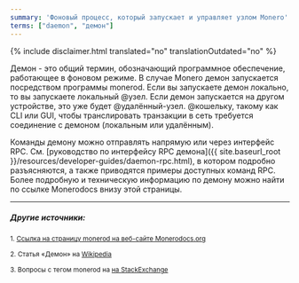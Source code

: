 ```yaml
---
summary: 'Фоновый процесс, который запускает и управляет узлом Monero'
terms: ["daemon", "демон"]
---
```


{% include disclaimer.html translated="no" translationOutdated="no" %}

Демон - это общий термин, обозначающий программное обеспечение, работающее в
фоновом режиме. В случае Monero демон запускается посредством программы
monerod. Если вы запускаете демон локально, то вы запускаете локальный
@узел. Если демон запускается на другом устройстве, это уже будет
@удалённый-узел. @кошельку, такому как CLI или GUI, чтобы транслировать
транзакции в сеть требуется соединение с демоном (локальным или удалённым).

Команды демону можно отправлять напрямую или через интерфейс
RPC. См. [руководство по интерфейсу RPC демона]({{ site.baseurl_root
}}/resources/developer-guides/daemon-rpc.html), в котором подробно
разъясняются, а также приводятся примеры доступных команд RPC. Более
подробную и техническую информацию по демону можно найти по ссылке
Monerodocs внизу этой страницы.

---

##### Другие источники:

<sub>1. [Ссылка на страницу monerod на веб-сайте Monerodocs.org](https://monerodocs.org/interacting/monerod-reference/)</sub><br>

<sub>2. Статья «Демон» на [Wikipedia](https://ru.wikipedia.org/wiki/Демон_(программа))</sub><br>

<sub>3. Вопросы с тегом monerod на [на StackExchange](https://monero.stackexchange.com/?tags=monerod)</sub>

